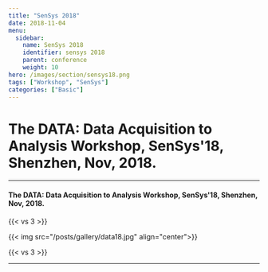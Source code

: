 ```yaml
---
title: "SenSys 2018"
date: 2018-11-04
menu:
  sidebar:
    name: SenSys 2018
    identifier: sensys 2018
    parent: conference
    weight: 10
hero: /images/section/sensys18.png
tags: ["Workshop", "SenSys"]
categories: ["Basic"]
---
```

# The DATA: Data Acquisition to Analysis Workshop, SenSys'18, Shenzhen, Nov, 2018.

---

#### The DATA: Data Acquisition to Analysis Workshop, SenSys'18, Shenzhen, Nov, 2018.

{{< vs 3 >}}

{{< img src="/posts/gallery/data18.jpg" align="center">}}

{{< vs 3 >}}

---

